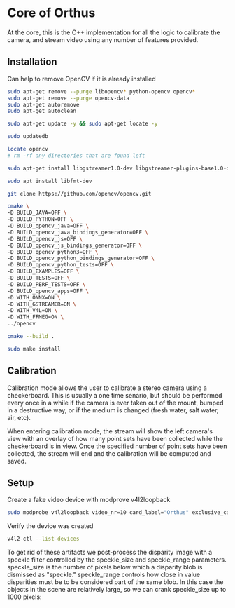 # Core of Orthus

At the core, this is the C++ implementation for all the logic to calibrate the camera, and stream video using any number of features provided.


## Installation

Can help to remove OpenCV if it is already installed

```bash
sudo apt-get remove --purge libopencv* python-opencv opencv*
sudo apt-get remove --purge opencv-data
sudo apt-get autoremove
sudo apt-get autoclean

sudo apt-get update -y && sudo apt-get locate -y

sudo updatedb

locate opencv
# rm -rf any directories that are found left
```

```bash
sudo apt-get install libgstreamer1.0-dev libgstreamer-plugins-base1.0-dev libgstreamer-plugins-bad1.0-dev gstreamer1.0-plugins-base gstreamer1.0-plugins-good gstreamer1.0-plugins-bad gstreamer1.0-plugins-ugly gstreamer1.0-libav gstreamer1.0-tools gstreamer1.0-x gstreamer1.0-alsa gstreamer1.0-gl gstreamer1.0-gtk3 gstreamer1.0-qt5 gstreamer1.0-pulseaudio

sudo apt install libfmt-dev

git clone https://github.com/opencv/opencv.git

cmake \
-D BUILD_JAVA=OFF \
-D BUILD_PYTHON=OFF \
-D BUILD_opencv_java=OFF \
-D BUILD_opencv_java_bindings_generator=OFF \
-D BUILD_opencv_js=OFF \
-D BUILD_opencv_js_bindings_generator=OFF \
-D BUILD_opencv_python3=OFF \
-D BUILD_opencv_python_bindings_generator=OFF \
-D BUILD_opencv_python_tests=OFF \
-D BUILD_EXAMPLES=OFF \
-D BUILD_TESTS=OFF \
-D BUILD_PERF_TESTS=OFF \
-D BUILD_opencv_apps=OFF \
-D WITH_ONNX=ON \
-D WITH_GSTREAMER=ON \
-D WITH_V4L=ON \
-D WITH_FFMEG=ON \
../opencv

cmake --build .

sudo make install
```


## Calibration

Calibration mode allows the user to calibrate a stereo camera using a checkerboard. This is usually a one time senario, but should be performed every once in a while if the camera is ever taken out of the mount, bumped in a destructive way, or if the medium is changed (fresh water, salt water, air, etc).

When entering calibration mode, the stream will show the left camera's view with an overlay of how many point sets have been collected while the checkerboard is in view. Once the specified number of point sets have been collected, the stream will end and the calibration will be computed and saved.

## Setup

Create a fake video device with modprove v4l2loopback

```bash
sudo modprobe v4l2loopback video_nr=10 card_label="Orthus" exclusive_caps=1
```

Verify the device was created

```bash
v4l2-ctl --list-devices
```

To get rid of these artifacts we post-process the disparity image with a speckle filter controlled by the speckle_size and speckle_range parameters. speckle_size is the number of pixels below which a disparity blob is dismissed as "speckle." speckle_range controls how close in value disparities must be to be considered part of the same blob. In this case the objects in the scene are relatively large, so we can crank speckle_size up to 1000 pixels: 
